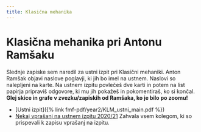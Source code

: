 ```yaml
---
title: Klasična mehanika
---
```

# Klasična mehanika pri Antonu Ramšaku
Slednje zapiske sem naredil za ustni izpit pri Klasični mehaniki. Anton Ramšak objavi naslove poglavji, ki jih bo imel na ustnem. Naslovi so nalepljeni na karte. Na ustnem izpitu povlečeš dve karti in potem na list papirja pripraviš odgovore, ki mu jih pokažeš in pokomentiraš, ko si končal. **Glej skice in grafe v zvezku/zapiskih od Ramšaka, ko je bilo po zoomu!**

* [Ustni izpit]({% link fmf-pdf/year2/KLM_ustni_main.pdf %})
* [Nekaj vprašanj na ustnem izpitu 2020/21](https://docs.google.com/document/d/1kA7Bvwpw7FaWbh0Wx28yfnL4hka4tUR9D0S2vams_Z8/edit#heading=h.ee9lo8vc8oig)
Zahvala vsem kolegom, ki so prispevali k zapisu vprašanj na izpitu.
